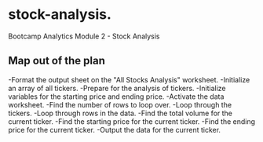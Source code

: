 # stock-analysis.
Bootcamp Analytics Module 2 - Stock Analysis

## Map out of the plan

-Format the output sheet on the "All Stocks Analysis" worksheet.
-Initialize an array of all tickers.
-Prepare for the analysis of tickers.
-Initialize variables for the starting price and ending price.
-Activate the data worksheet.
-Find the number of rows to loop over.
-Loop through the tickers.
-Loop through rows in the data.
-Find the total volume for the current ticker.
-Find the starting price for the current ticker.
-Find the ending price for the current ticker.
-Output the data for the current ticker.
